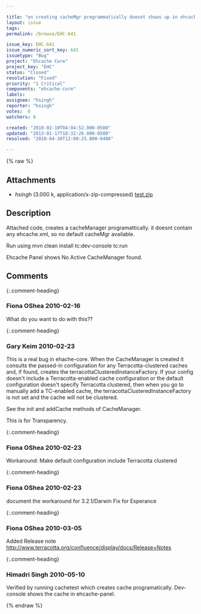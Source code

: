 ```yaml
---

title: "on creating cacheMgr programmatically doesnt shows up in ehcache panel"
layout: issue
tags: 
permalink: /browse/EHC-641

issue_key: EHC-641
issue_numeric_sort_key: 641
issuetype: "Bug"
project: "Ehcache Core"
project_key: "EHC"
status: "Closed"
resolution: "Fixed"
priority: "1 Critical"
components: "ehcache-core"
labels: 
assignee: "hsingh"
reporter: "hsingh"
votes:  0
watchers: 0

created: "2010-02-10T04:04:52.000-0500"
updated: "2013-01-17T18:32:26.000-0500"
resolved: "2010-04-30T12:00:25.000-0400"

---
```




{% raw %}


## Attachments
  
* <em>hsingh</em> (3.000 k, application/x-zip-compressed) [test.zip](/attachments/EHC/EHC-641/test.zip)
  



## Description

<div markdown="1" class="description">

Attached code, creates a cacheManager programattically. it doesnt contain any ehcache.xml, so no default cacheMgr available. 

Run using mvn clean install tc:dev-console tc:run 

Ehcache Panel shows No Active CacheManager found.

</div>

## Comments


{:.comment-heading}
### **Fiona OShea** <span class="date">2010-02-16</span>

<div markdown="1" class="comment">

What do you want to do with this??

</div>


{:.comment-heading}
### **Gary Keim** <span class="date">2010-02-23</span>

<div markdown="1" class="comment">

This is a real bug in ehache-core.  When the CacheManager is created it consults the passed-in configuration for any Terracotta-clustered caches and, if found, creates the terracottaClusteredInstanceFactory.  If your config doesn't include a Terracotta-enabled cache configuration or the default configuration doesn't specify Terracotta clustered, then when you go to manually add a TC-enabled cache, the terracottaClusteredInstanceFactory is not set and the cache will not be clustered.

See the init and addCache methods of CacheManager.

This is for Transparency.


</div>


{:.comment-heading}
### **Fiona OShea** <span class="date">2010-02-23</span>

<div markdown="1" class="comment">

Workaround: 
Make default configuration include Terracotta clustered

</div>


{:.comment-heading}
### **Fiona OShea** <span class="date">2010-02-23</span>

<div markdown="1" class="comment">

document the workaround for 3.2.1/Darwin
Fix for Esperance

</div>


{:.comment-heading}
### **Fiona OShea** <span class="date">2010-03-05</span>

<div markdown="1" class="comment">

Added Release note
http://www.terracotta.org/confluence/display/docs/Release+Notes

</div>


{:.comment-heading}
### **Himadri Singh** <span class="date">2010-05-10</span>

<div markdown="1" class="comment">

Verified by running cachetest which creates cache programatically. Dev-console shows the cache in ehcache-panel.

</div>



{% endraw %}
